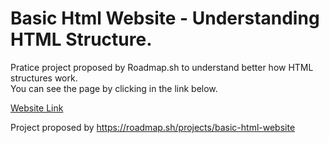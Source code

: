 # Basic Html Website - Understanding HTML Structure.
Pratice project proposed by Roadmap.sh to understand better how HTML structures work.<br>
You can see the page by clicking in the link below.

<a href="https://alexgmblt.github.io/BasicHtmlWebsite_RoadmapSh_Alexandre/index.html"> Website Link </a>

Project proposed by https://roadmap.sh/projects/basic-html-website
